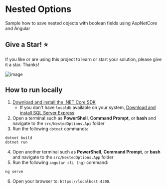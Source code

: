# Nested Options
Sample how to save nested objects with boolean fields using AspNetCore and Angular

## Give a Star! :star:

If you like or are using this project to learn or start your solution, please give it a star. Thanks!

![image](https://user-images.githubusercontent.com/1749159/120392169-184b4580-c2fe-11eb-9ebd-26b2050b1a29.png)


## How to run locally

1. [Download and install the .NET Core SDK](https://dotnet.microsoft.com/download)
    * If you don't have `localdb` available on your system, [Download and install SQL Server Express](https://docs.microsoft.com/en-us/sql/database-engine/configure-windows/sql-server-express-localdb)
2. Open a terminal such as **PowerShell**, **Command Prompt**, or **bash** and navigate to the `src/NestedOptions.Api` folder
3. Run the following `dotnet` commands:
```sh
dotnet build
dotnet run
```
4. Open another terminal such as **PowerShell**, **Command Prompt**, or **bash** and navigate to the `src/NestedOptions.App` folder
5. Run the following `angular cli (ng)` command:
```sh
ng serve
```
6. Open your browser to: `https://localhost:4200`.
